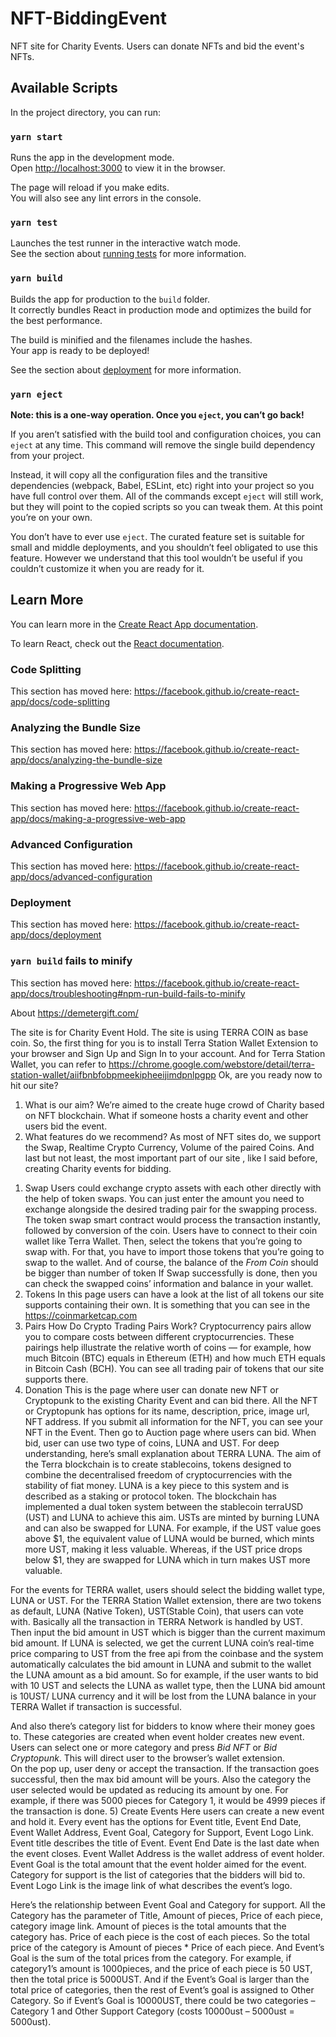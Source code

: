 # NFT-BiddingEvent
NFT site for Charity Events. Users can donate NFTs and bid the event's NFTs.

## Available Scripts

In the project directory, you can run:

### `yarn start`

Runs the app in the development mode.<br />
Open [http://localhost:3000](http://localhost:3000) to view it in the browser.

The page will reload if you make edits.<br />
You will also see any lint errors in the console.

### `yarn test`

Launches the test runner in the interactive watch mode.<br />
See the section about [running tests](https://facebook.github.io/create-react-app/docs/running-tests) for more information.

### `yarn build`

Builds the app for production to the `build` folder.<br />
It correctly bundles React in production mode and optimizes the build for the best performance.

The build is minified and the filenames include the hashes.<br />
Your app is ready to be deployed!

See the section about [deployment](https://facebook.github.io/create-react-app/docs/deployment) for more information.

### `yarn eject`

**Note: this is a one-way operation. Once you `eject`, you can’t go back!**

If you aren’t satisfied with the build tool and configuration choices, you can `eject` at any time. This command will remove the single build dependency from your project.

Instead, it will copy all the configuration files and the transitive dependencies (webpack, Babel, ESLint, etc) right into your project so you have full control over them. All of the commands except `eject` will still work, but they will point to the copied scripts so you can tweak them. At this point you’re on your own.

You don’t have to ever use `eject`. The curated feature set is suitable for small and middle deployments, and you shouldn’t feel obligated to use this feature. However we understand that this tool wouldn’t be useful if you couldn’t customize it when you are ready for it.

## Learn More

You can learn more in the [Create React App documentation](https://facebook.github.io/create-react-app/docs/getting-started).

To learn React, check out the [React documentation](https://reactjs.org/).

### Code Splitting

This section has moved here: https://facebook.github.io/create-react-app/docs/code-splitting

### Analyzing the Bundle Size

This section has moved here: https://facebook.github.io/create-react-app/docs/analyzing-the-bundle-size

### Making a Progressive Web App

This section has moved here: https://facebook.github.io/create-react-app/docs/making-a-progressive-web-app

### Advanced Configuration

This section has moved here: https://facebook.github.io/create-react-app/docs/advanced-configuration

### Deployment

This section has moved here: https://facebook.github.io/create-react-app/docs/deployment

### `yarn build` fails to minify

This section has moved here: https://facebook.github.io/create-react-app/docs/troubleshooting#npm-run-build-fails-to-minify

About https://demetergift.com/

The site is for Charity Event Hold. The site is using TERRA COIN as base coin.
So, the first thing for you is to install Terra Station Wallet Extension to your browser and Sign Up and Sign In to your account. 
And for Terra Station Wallet, you can refer to https://chrome.google.com/webstore/detail/terra-station-wallet/aiifbnbfobpmeekipheeijimdpnlpgpp
Ok, are you ready now to hit our site?

1.	What is our aim?
We’re aimed to the create huge crowd of Charity based on NFT blockchain. What if someone hosts a charity event and other users bid the event.
2.	What features do we recommend?
As most of NFT sites do, we support the Swap, Realtime Crypto Currency, Volume of the paired Coins.
And last but not least, the most important part of our site , like I said before, creating Charity events for bidding.
1)	Swap
Users could exchange crypto assets with each other directly with the help of token swaps. You can just enter the amount you need to exchange alongside the desired trading pair for the swapping process. The token swap smart contract would process the transaction instantly, followed by conversion of the coin.
Users have to connect to their coin wallet like Terra Wallet.
Then, select the tokens that you’re going to swap with.
For that, you have to import those tokens that you’re going to swap to the wallet.
And of course, the balance of the *From Coin* should be bigger than number of token
If Swap successfully is done, then you can check the swapped coins’ information and balance in your wallet.
2)	Tokens
In this page users can have a look at the list of all tokens our site supports containing their own. It is something that you can see in the https://coinmarketcap.com 
3)	Pairs
How Do Crypto Trading Pairs Work? Cryptocurrency pairs allow you to compare costs between different cryptocurrencies. These pairings help illustrate the relative worth of coins — for example, how much Bitcoin (BTC) equals in Ethereum (ETH) and how much ETH equals in Bitcoin Cash (BCH).
You can see all trading pair of tokens that our site supports there.
4)	Donation
This is the page where user can donate new NFT or Cryptopunk to the existing Charity Event and can bid there.
All the NFT or Cryptopunk has options for its name, description, price, image url, NFT address.
If you submit all information for the NFT, you can see your NFT in the Event.
Then go to Auction page where users can bid.
When bid, user can use two type of coins, LUNA and UST.
For deep understanding, here’s small explanation about TERRA LUNA.
The aim of the Terra blockchain is to create stablecoins, tokens designed to combine the decentralised freedom of cryptocurrencies with the stability of fiat money. LUNA is a key piece to this system and is described as a staking or protocol token.
The blockchain has implemented a dual token system between the stablecoin terraUSD (UST) and LUNA to achieve this aim. USTs are minted by burning LUNA and can also be swapped for LUNA. 
For example, if the UST value goes above $1, the equivalent value of LUNA would be burned, which mints more UST, making it less valuable. Whereas, if the UST price drops below $1, they are swapped for LUNA which in turn makes UST more valuable.

For the events for TERRA wallet, users should select the bidding wallet type, LUNA or UST. 
For the TERRA Station Wallet extension, there are two tokens as default, LUNA (Native Token), UST(Stable Coin),  that users can vote with.
Basically all the transaction in TERRA Network is handled by UST.
Then input the bid amount in UST which is bigger than the current maximum bid amount. 
If LUNA is selected, we get the current LUNA coin’s real-time price comparing to UST from the free api from the coinbase and the system automatically calculates the bid amount in LUNA and submit to the wallet the LUNA amount as a bid amount. 
So for example, if the user wants to bid with 10 UST and selects the LUNA as wallet type, then the LUNA bid amount is 10UST/ LUNA currency and it will be lost from the LUNA balance in your TERRA Wallet if transaction is successful.

And also there’s category list for bidders to know where their money goes to.
These categories are created when event holder creates new event.  
Users can select one or more category and press *Bid NFT* or *Bid Cryptopunk*.
This will direct user to the browser’s wallet extension.  
On the pop up, user deny or accept the transaction.
If the transaction goes successful, then the max bid amount will be yours.
Also the category the user selected would be updated as reducing its amount by one.
For example, if there was 5000 pieces for Category 1, it would be 4999 pieces if the transaction is done.
5)	Create Events
Here users can create a new event and hold it.
Every event has the options for Event title, Event End Date, Event Wallet Address, Event Goal, Category for Support, Event Logo Link.
Event title describes the title of Event.
Event End Date is the last date when the event closes.
Event Wallet Address is the wallet address of event holder.
Event Goal is the total amount that the event holder aimed for the event.
Category for support is the list of categories that the bidders will bid to.
Event Logo Link is the image link of what describes the event’s logo.

Here’s the relationship between Event Goal and Category for support.
All the Category has the parameter of Title, Amount of pieces, Price of each piece, category image link.
Amount of pieces is the total amounts that the category has.
Price of each piece is the cost of each pieces.
So the total price of the category is Amount of pieces * Price of each piece.
And Event’s Goal is the sum of the total prices from the category.
For example, if category1’s amount is 1000pieces, and the price of each piece is 50 UST, then the total price is 5000UST. And if the Event’s Goal is larger than the total price of categories, then the rest of Event’s goal is assigned to Other Category.
So if Event’s Goal is 10000UST, there could be two categories – Category 1 and Other Support Category (costs 10000ust – 5000ust = 5000ust).



